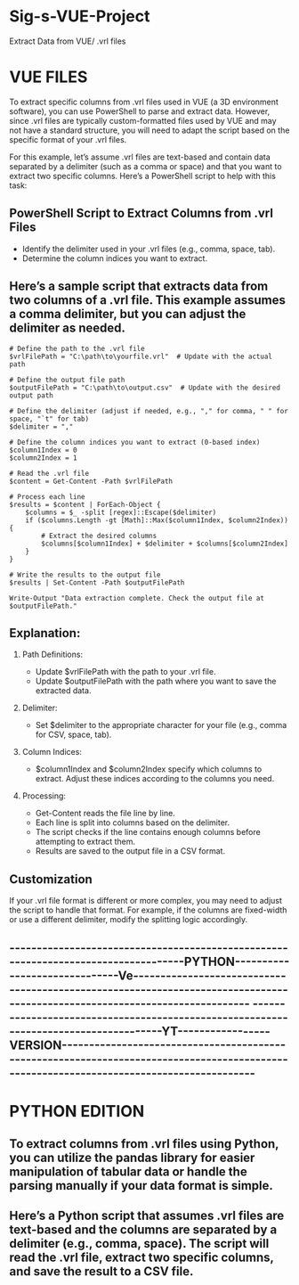 # Sig-s-VUE-Project
Extract Data from VUE/ .vrl files

# VUE FILES
To extract specific columns from .vrl files used in VUE (a 3D environment software), you can use PowerShell to parse and extract data. 
However, since .vrl files are typically custom-formatted files used by VUE and may not have a standard structure, you will need to adapt the script based on the specific format of your .vrl files.

For this example, let’s assume .vrl files are text-based and contain data separated by a delimiter (such as a comma or space) and that you want to extract two specific columns. Here’s a PowerShell script to help with this task:

## PowerShell Script to Extract Columns from .vrl Files
* Identify the delimiter used in your .vrl files (e.g., comma, space, tab).
* Determine the column indices you want to extract.


## Here’s a sample script that extracts data from two columns of a .vrl file. This example assumes a comma delimiter, but you can adjust the delimiter as needed.

```shell
# Define the path to the .vrl file
$vrlFilePath = "C:\path\to\yourfile.vrl"  # Update with the actual path

# Define the output file path
$outputFilePath = "C:\path\to\output.csv"  # Update with the desired output path

# Define the delimiter (adjust if needed, e.g., "," for comma, " " for space, "`t" for tab)
$delimiter = ","

# Define the column indices you want to extract (0-based index)
$column1Index = 0
$column2Index = 1

# Read the .vrl file
$content = Get-Content -Path $vrlFilePath

# Process each line
$results = $content | ForEach-Object {
    $columns = $_ -split [regex]::Escape($delimiter)
    if ($columns.Length -gt [Math]::Max($column1Index, $column2Index)) {
        # Extract the desired columns
        $columns[$column1Index] + $delimiter + $columns[$column2Index]
    }
}

# Write the results to the output file
$results | Set-Content -Path $outputFilePath

Write-Output "Data extraction complete. Check the output file at $outputFilePath."

```


## Explanation:
1) Path Definitions:

    * Update $vrlFilePath with the path to your .vrl file.
    * Update $outputFilePath with the path where you want to save the extracted data.

2) Delimiter:

    * Set $delimiter to the appropriate character for your file (e.g., comma for CSV, space, tab).

3) Column Indices:

    * $column1Index and $column2Index specify which columns to extract. Adjust these indices according to the columns you need.

4) Processing:

    * Get-Content reads the file line by line.
    * Each line is split into columns based on the delimiter.
    * The script checks if the line contains enough columns before attempting to extract them.
    * Results are saved to the output file in a CSV format.

## Customization
If your .vrl file format is different or more complex, you may need to adjust the script to handle that format. For example, if the columns are fixed-width or use a different delimiter, modify the splitting logic accordingly.



-----------------------------------------------------------------------------------PYTHON------------------------------Ve---------------------------------------------------------------------------------------------------------------------------
-------------------------------------------------------------------------------------YT-----------------VERSION-----------------------------------------------------------------------------------------------------------------------------------------
---------------------------------------------------------------------------------------------------------------------------------------------------------------------------------------------------------------------------------------------------------------------------------------------------------------------------------------------------------------------------------------------------------------------------------

# PYTHON EDITION

## To extract columns from .vrl files using Python, you can utilize the pandas library for easier manipulation of tabular data or handle the parsing manually if your data format is simple.

## Here’s a Python script that assumes .vrl files are text-based and the columns are separated by a delimiter (e.g., comma, space). The script will read the .vrl file, extract two specific columns, and save the result to a CSV file.




